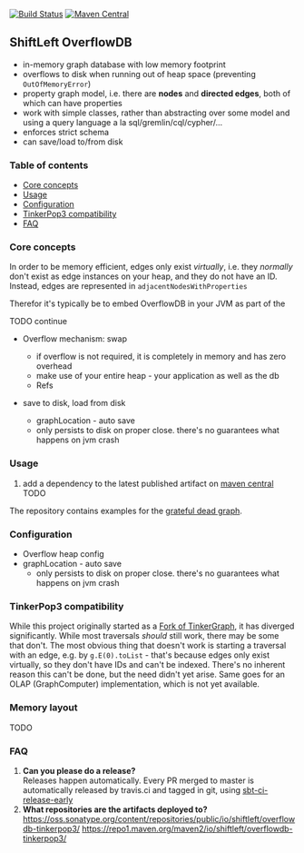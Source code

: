 [![Build Status](https://travis-ci.org/ShiftLeftSecurity/overflowdb.svg?branch=master)](https://travis-ci.org/ShiftLeftSecurity/overflowdb)
[![Maven Central](https://maven-badges.herokuapp.com/maven-central/io.shiftleft/overflowdb-tinkerpop3/badge.svg)](https://maven-badges.herokuapp.com/maven-central/io.shiftleft/overflowdb-tinkerpop3)

## ShiftLeft OverflowDB
* in-memory graph database with low memory footprint
* overflows to disk when running out of heap space (preventing `OutOfMemoryError`)
* property graph model, i.e. there are **nodes** and **directed edges**, both of which can have properties
* work with simple classes, rather than abstracting over some model and using a query language a la sql/gremlin/cql/cypher/...
* enforces strict schema
* can save/load to/from disk

### Table of contents
<!-- generated with https://github.com/jonschlinkert/markdown-toc 
markdown-toc --maxdepth 2 --no-firsth1 README.md
-->
- [Core concepts](#core-concepts)
- [Usage](#usage)
- [Configuration](#configuration)
- [TinkerPop3 compatibility](#tinkerpop3-compatibility)
- [FAQ](#faq)

### Core concepts
In order to be memory efficient, edges only exist *virtually*, i.e. they *normally* don't exist as edge instances on your heap, 
and they do not have an ID. Instead, edges are represented in `adjacentNodesWithProperties` 

Therefor it's typically be to embed OverflowDB in your JVM as part of the 

TODO continue
* Overflow mechanism: swap
    * if overflow is not required, it is completely in memory and has zero overhead
    * make use of your entire heap - your application as well as the db
    * Refs
    
* save to disk, load from disk
    * graphLocation - auto save
    * only persists to disk on proper close. there's no guarantees what happens on jvm crash

### Usage
1) add a dependency to the latest published artifact on [maven central](https://maven-badges.herokuapp.com/maven-central/io.shiftleft/overflowdb)
TODO

<!-- 2) extend [SpecializedTinkerVertex](https://github.com/ShiftLeftSecurity/tinkergraph-gremlin/blob/master/src/main/java/org/apache/tinkerpop/gremlin/tinkergraph/structure/SpecializedTinkerVertex.java) for vertices and [SpecializedTinkerEdge](https://github.com/ShiftLeftSecurity/tinkergraph-gremlin/blob/master/src/main/java/org/apache/tinkerpop/gremlin/tinkergraph/structure/SpecializedTinkerEdge.java) for edges 
3) create instances of [`SpecializedElementFactory.ForVertex`](https://github.com/ShiftLeftSecurity/tinkergraph-gremlin/blob/master/src/main/java/org/apache/tinkerpop/gremlin/tinkergraph/structure/SpecializedElementFactory.java#L29) and [`SpecializedElementFactory.ForEdge`](https://github.com/ShiftLeftSecurity/tinkergraph-gremlin/blob/master/src/main/java/org/apache/tinkerpop/gremlin/tinkergraph/structure/SpecializedElementFactory.java#L34) and pass them to [`TinkerGraph.open`](https://github.com/ShiftLeftSecurity/tinkergraph-gremlin/blob/master/src/main/java/org/apache/tinkerpop/gremlin/tinkergraph/structure/TinkerGraph.java#L153-L156)
-->

The repository contains examples for the [grateful dead graph](https://github.com/ShiftLeftSecurity/overflowdb/tree/michael/master/src/test/java/io/shiftleft/overflowdb/structure/specialized/gratefuldead/GratefulGraphTest.java).
<!-- 2) and 3) are basically boilerplate and therefor good candidates for code generation.  -->

<!-- # Motivation and context -->
<!-- The main difference is that instead of generic HashMaps we use specific structures as per your domain. To make this more clear, let's look at the main use cases for HashMaps in TinkerGraph: -->

<!-- 1) allow any vertex and any edge to have any property (basically a key/value pair, e.g., `foo=42`). To achieve this, each element in the graph has a `Map<String, Property>`, and each property is wrapped inside a `HashMap$Node`, see [TinkerVertex](https://github.com/apache/tinkerpop/blob/3.3.0/tinkergraph-gremlin/src/main/java/org/apache/tinkerpop/gremlin/tinkergraph/structure/TinkerVertex.java#L45) and [TinkerEdge](https://github.com/apache/tinkerpop/blob/3.3.0/tinkergraph-gremlin/src/main/java/org/apache/tinkerpop/gremlin/tinkergraph/structure/TinkerEdge.java#L43).  -->
<!-- 2) TinkerGraph allows to connect any two vertices by any edge. Therefor each vertex holds two `Map<String, Set<Edge>>` instances (one for incoming and one for outgoing edges), where the String refers to the edge label. -->

<!-- Being generic and not enforcing a schema makes complete sense for the default TinkerGraph - it allows users to play without restrictions and build prototypes. Once a project is more mature though, chances are you have a good understanding of your domain and can define a schema, so that you don't need the generic structure any more and can save a lot of memory. -->

<!-- Using less memory is not the only benefit, though: knowing exactly which properties a given element can have, of which type they are and which edges are allowed on a specific vertex, helps catching errors very early in the development cycle. Your IDE can help you to build valid (i.e., schema conforming) graphs and traversals. If you use a statically-checked language, your compiler can find errors that would otherwise only occur at runtime. Even if you are using a dynamic language you are better off, because you'll get an error when you load the graph, e.g., by setting a property on the wrong vertex type. This is far better than getting invalid results at query time, when you need to debug all the way back to a potentially very simple mistake. Since we already had a loosely-defined schema for our code property graph, this exercise helped to complete and strengthen it. -->

<!-- ## What does this mean in practice? -->
<!-- 'Enforcing a strict schema' actually translates to something very simple: we just replaced the *generic* HashMaps with *specific* members: -->

<!-- 1) Element properties: vertices and edges contain *generic* `HashMap<String, Object>` that hold all the element's properties. We just replaced them with *specific* class members, e.g., `String name` and `String return_type` -->

<!-- 2) Edges on a vertex: the *generic* TinkerVertex contains two `HashMap<String, Set<Edge>> in|outEdges` which can reference any edge. We replaced these by *specific* `Set<SomeSpecificEdgeType>` for each edge type that is allowed to connect this vertex with another vertex. -->

<!-- This means that we can throw an error if the schema is violated, e.g., if a the user tries to set a property that is not defined for a specific vertex, or if the user tris to connect a vertex via an edge that's not supposed to be connected to this vertex.  -->
<!-- It is important to note though, that it's up to you if you want to make this a strict validation or not - you can choose to tolerate schema violations in your domain classes. -->

### Configuration
* Overflow heap config 
* graphLocation - auto save
    * only persists to disk on proper close. there's no guarantees what happens on jvm crash


### TinkerPop3 compatibility
While this project originally started as a [Fork of TinkerGraph](https://github.com/ShiftLeftSecurity/tinkergraph-gremlin/), 
it has diverged significantly. While most traversals *should* still work, there may be some that don't. The most obvious thing 
that doesn't work is starting a traversal with an edge, e.g. by `g.E(0).toList` - that's because edges only exist virtually, 
so they don't have IDs and can't be indexed. There's no inherent reason this can't be done, but the need didn't yet arise. 
Same goes for an OLAP (GraphComputer) implementation, which is not yet available.

### Memory layout
TODO 

### FAQ
1. **Can you please do a release?**  
Releases happen automatically. Every PR merged to master is automatically released by travis.ci and tagged in git, using [sbt-ci-release-early](https://github.com/ShiftLeftSecurity/sbt-ci-release-early)
1. **What repositories are the artifacts deployed to?**   
https://oss.sonatype.org/content/repositories/public/io/shiftleft/overflowdb-tinkerpop3/
https://repo1.maven.org/maven2/io/shiftleft/overflowdb-tinkerpop3/
